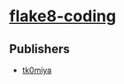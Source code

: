 # [flake8-coding](https://pypi.org/project/flake8-coding)



## Publishers
- [tk0miya](https://pypi.org/user/tk0miya)

